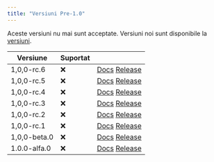 ```yaml
---
title: "Versiuni Pre-1.0"
---
```


Aceste versiuni nu mai sunt acceptate. Versiuni noi sunt disponibile la [versiuni](versions.md).

| Versiune     | Suportat |                                                                                                                                               |
| ------------ | -------- | --------------------------------------------------------------------------------------------------------------------------------------------- |
| 1,0,0-rc.6   | :x:      | [Docs](https://butterfly.linwood.dev/docs/1.0.0-rc.6/intro) [Release](https://github.com/LinwoodDev/Butterfly/releases/tag/v1.0.0-rc.6)       |
| 1,0,0-rc.5   | :x:      | [Docs](https://butterfly.linwood.dev/docs/1.0.0-rc.5/intro) [Release](https://github.com/LinwoodDev/Butterfly/releases/tag/v1.0.0-rc.5)       |
| 1,0,0-rc.4   | :x:      | [Docs](https://butterfly.linwood.dev/docs/1.0.0-rc.4/intro) [Release](https://github.com/LinwoodDev/Butterfly/releases/tag/v1.0.0-rc.4)       |
| 1,0,0-rc.3   | :x:      | [Docs](https://butterfly.linwood.dev/docs/1.0.0-rc.3/intro) [Release](https://github.com/LinwoodDev/Butterfly/releases/tag/v1.0.0-rc.3)       |
| 1,0,0-rc.2   | :x:      | [Docs](https://butterfly.linwood.dev/docs/1.0.0-rc.2/intro) [Release](https://github.com/LinwoodDev/Butterfly/releases/tag/v1.0.0-rc.2)       |
| 1,0,0-rc.1   | :x:      | [Docs](https://butterfly.linwood.dev/docs/1.0.0-rc.1/intro) [Release](https://github.com/LinwoodDev/Butterfly/releases/tag/v1.0.0-rc.1)       |
| 1,0,0-beta.0 | :x:      | [Docs](https://butterfly.linwood.dev/docs/1.0.0-beta.0/intro) [Release](https://github.com/LinwoodDev/Butterfly/releases/tag/v1.0.0-beta.0)   |
| 1.0.0-alfa.0 | :x:      | [Docs](https://butterfly.linwood.dev/docs/1.0.0-alpha.0/intro) [Release](https://github.com/LinwoodDev/Butterfly/releases/tag/v1.0.0-alpha.0) |
